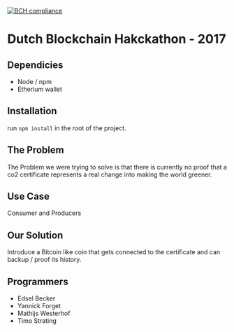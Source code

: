 [![BCH compliance](https://bettercodehub.com/edge/badge/timostrating/DutchBlockchainHackathon-2017)](https://bettercodehub.com)

# Dutch Blockchain Hakckathon - 2017

## Dependicies
* Node / npm
* Etherium wallet

## Installation
run ```npm install``` in the root of the project.

## The Problem
The Problem we were trying to solve is that there is currently no proof that a co2 certificate represents a real change into making the world greener.

## Use Case 
Consumer and Producers

## Our Solution
Introduce a Bitcoin like coin that gets connected to the certificate and can backup / proof its history.


## Programmers
* Edsel Becker
* Yannick Forget
* Mathijs Westerhof
* Timo Strating
